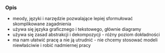 ### Opis
- meody, języki i narzędzie pozwalające lepiej sformułować skomplikowane zagadnienia
- używa się języka graficznego i tekstowego, głównie diagramy
- używa się zasad abstrakcji i dekompozycji - różny poziom dokładności
- ma nam ułatwić pracę a nie ją utrudnić - nie chcemy stosować modeli niewłaściwie i robić nadmiernej pracy